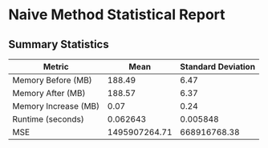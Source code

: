 # Naive Method Statistical Report

## Summary Statistics

| Metric | Mean | Standard Deviation |
|--------|------|--------------------|
| Memory Before (MB) | 188.49 | 6.47 |
| Memory After (MB) | 188.57 | 6.37 |
| Memory Increase (MB) | 0.07 | 0.24 |
| Runtime (seconds) | 0.062643 | 0.005848 |
| MSE | 1495907264.71 | 668916768.38 |
